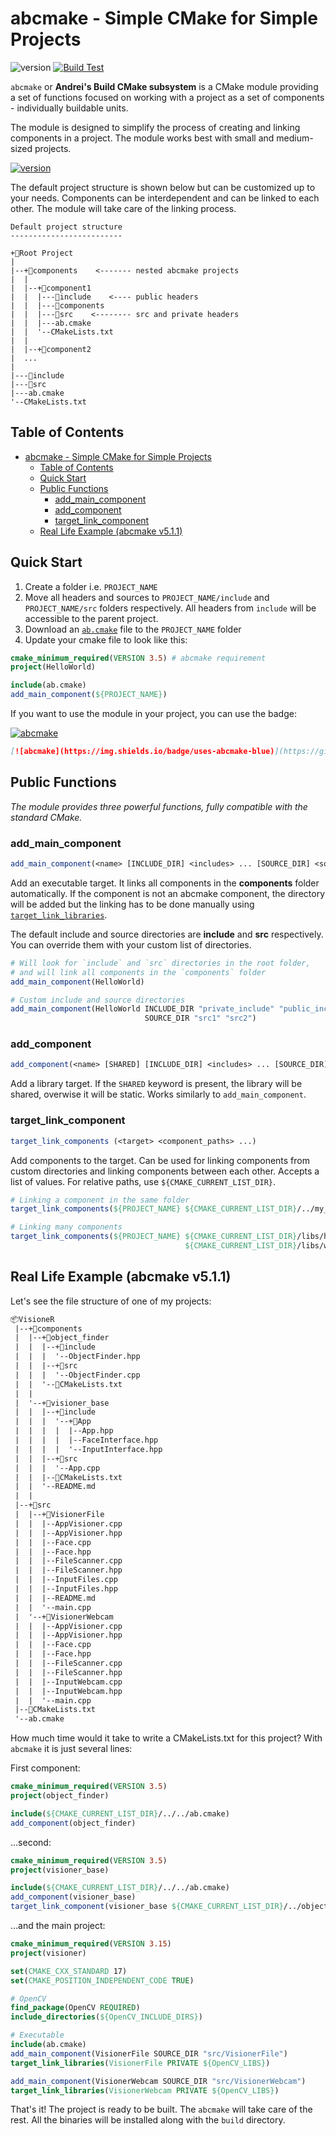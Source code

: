 ﻿# abcmake - Simple CMake for Simple Projects

![version](https://img.shields.io/badge/version-5.4.0-green)
[![Build Test](https://github.com/an-dr/abcmake/actions/workflows/test.yml/badge.svg)](https://github.com/an-dr/abcmake/actions/workflows/test.yml)

`abcmake` or **Andrei's Build CMake subsystem** is a CMake module providing a set of functions focused on working with a project as a set of components - individually buildable units.

The module is designed to simplify the process of creating and linking components in a project. The module works best with small and medium-sized projects.

[![version](https://img.shields.io/badge/Download-ab.cmake-blue)](release/ab.cmake)

The default project structure is shown below but can be customized up to your needs. Components can be interdependent and can be linked to each other. The module will take care of the linking process.

```
Default project structure
-------------------------

+📁Root Project
|
|--+📁components    <------- nested abcmake projects
|  |
|  |--+📁component1
|  |  |---📁include    <---- public headers
|  |  |---📁components
|  |  |---📁src    <-------- src and private headers
|  |  |---ab.cmake
|  |  '--CMakeLists.txt
|  |
|  |--+📁component2
|  ...
|
|---📁include
|---📁src
|---ab.cmake
'--CMakeLists.txt
```

## Table of Contents


- [abcmake - Simple CMake for Simple Projects](#abcmake---simple-cmake-for-simple-projects)
    - [Table of Contents](#table-of-contents)
    - [Quick Start](#quick-start)
    - [Public Functions](#public-functions)
        - [add\_main\_component](#add_main_component)
        - [add\_component](#add_component)
        - [target\_link\_component](#target_link_component)
    - [Real Life Example (abcmake v5.1.1)](#real-life-example-abcmake-v511)

## Quick Start

1. Create a folder i.e. `PROJECT_NAME`
2. Move all headers and sources to `PROJECT_NAME/include` and `PROJECT_NAME/src` folders respectively. All headers from `include` will be accessible to the parent project.
3. Download an [`ab.cmake`](release/ab.cmake) file to the `PROJECT_NAME` folder
4. Update your cmake file to look like this:

```cmake
cmake_minimum_required(VERSION 3.5) # abcmake requirement
project(HelloWorld)

include(ab.cmake)
add_main_component(${PROJECT_NAME})

```

If you want to use the module in your project, you can use the badge:

[![abcmake](https://img.shields.io/badge/uses-abcmake-blue)](https://github.com/an-dr/abcmake)

```markdown
[![abcmake](https://img.shields.io/badge/uses-abcmake-blue)](https://github.com/an-dr/abcmake)
```

## Public Functions

*The module provides three powerful functions, fully compatible with the standard CMake.*

### add_main_component

```cmake
add_main_component(<name> [INCLUDE_DIR] <includes> ... [SOURCE_DIR] <sources> ...)
```

Add an executable target. It links all components in the **components** folder automatically. If the component is not an abcmake component, the directory will be added but the linking has to be done manually using [`target_link_libraries`](https://cmake.org/cmake/help/latest/command/target_link_libraries.html#target-link-libraries).

The default include and source directories are **include** and **src** respectively. You can override them with your custom list of directories.

```cmake
# Will look for `include` and `src` directories in the root folder, 
# and will link all components in the `components` folder
add_main_component(HelloWorld)

# Custom include and source directories
add_main_component(HelloWorld INCLUDE_DIR "private_include" "public_include" 
                              SOURCE_DIR "src1" "src2")
```

### add_component

```cmake
add_component(<name> [SHARED] [INCLUDE_DIR] <includes> ... [SOURCE_DIR] <sources> ...)
```

Add a library target. If the `SHARED` keyword is present, the library will be shared, overwise it will be static.  Works similarly to `add_main_component`.

### target_link_component

```cmake
target_link_components (<target> <component_paths> ...)
```

Add components to the target. Can be used for linking components from custom directories and linking components between each other. Accepts a list of values. For relative paths, use `${CMAKE_CURRENT_LIST_DIR}`.


```cmake
# Linking a component in the same folder
target_link_components(${PROJECT_NAME} ${CMAKE_CURRENT_LIST_DIR}/../my_component)

# Linking many components
target_link_components(${PROJECT_NAME} ${CMAKE_CURRENT_LIST_DIR}/libs/hello 
                                       ${CMAKE_CURRENT_LIST_DIR}/libs/world)
```

## Real Life Example (abcmake v5.1.1)

Let's see the file structure of one of my projects:

```txt
📦VisioneR
 |--+📁components
 |  |--+📁object_finder
 |  |  |--+📁include
 |  |  |  '--ObjectFinder.hpp
 |  |  |--+📁src
 |  |  |  '--ObjectFinder.cpp
 |  |  '--🔷CMakeLists.txt
 |  |
 |  '--+📁visioner_base
 |  |  |--+📁include
 |  |  |  '--+📁App
 |  |  |  |  |--App.hpp
 |  |  |  |  |--FaceInterface.hpp
 |  |  |  |  '--InputInterface.hpp
 |  |  |--+📁src
 |  |  |  '--App.cpp
 |  |  |--🔷CMakeLists.txt
 |  |  '--README.md
 |  | 
 |--+📁src
 |  |--+📁VisionerFile
 |  |  |--AppVisioner.cpp
 |  |  |--AppVisioner.hpp
 |  |  |--Face.cpp
 |  |  |--Face.hpp
 |  |  |--FileScanner.cpp
 |  |  |--FileScanner.hpp
 |  |  |--InputFiles.cpp
 |  |  |--InputFiles.hpp
 |  |  |--README.md
 |  |  '--main.cpp
 |  '--+📁VisionerWebcam
 |  |  |--AppVisioner.cpp
 |  |  |--AppVisioner.hpp
 |  |  |--Face.cpp
 |  |  |--Face.hpp
 |  |  |--FileScanner.cpp
 |  |  |--FileScanner.hpp
 |  |  |--InputWebcam.cpp
 |  |  |--InputWebcam.hpp
 |  |  '--main.cpp
 |--🔷CMakeLists.txt
 '--ab.cmake
 ```

How much time would it take to write a CMakeLists.txt for this project? With `abcmake` it is just several lines:

First component:

```cmake
cmake_minimum_required(VERSION 3.5)
project(object_finder)

include(${CMAKE_CURRENT_LIST_DIR}/../../ab.cmake)
add_component(object_finder)
```

...second:

```cmake
cmake_minimum_required(VERSION 3.5)
project(visioner_base)

include(${CMAKE_CURRENT_LIST_DIR}/../../ab.cmake)
add_component(visioner_base)
target_link_component(visioner_base ${CMAKE_CURRENT_LIST_DIR}/../object_finder)
```

...and the main project:

```cmake
cmake_minimum_required(VERSION 3.15)
project(visioner)

set(CMAKE_CXX_STANDARD 17)
set(CMAKE_POSITION_INDEPENDENT_CODE TRUE)

# OpenCV
find_package(OpenCV REQUIRED)
include_directories(${OpenCV_INCLUDE_DIRS})

# Executable
include(ab.cmake)
add_main_component(VisionerFile SOURCE_DIR "src/VisionerFile")
target_link_libraries(VisionerFile PRIVATE ${OpenCV_LIBS})

add_main_component(VisionerWebcam SOURCE_DIR "src/VisionerWebcam")
target_link_libraries(VisionerWebcam PRIVATE ${OpenCV_LIBS})
```

That's it! The project is ready to be built. The `abcmake` will take care of the rest. All the binaries will be installed along with the `build` directory.
